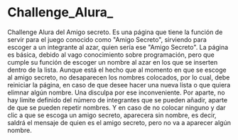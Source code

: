 # Challenge_Alura_
Challenge Alura del Amigo secreto.
Es una página que tiene la función de servir para el juego conocido como "Amigo Secreto", sirviendo para escoger a un integrante al azar, quien sería ese "Amigo Secreto".
La página es básica, debido al vago conocimiento sobre programación, pero que cumple su función de escoger un nombre al azar en los que se inserten dentro de la lista.
Aunque está el hecho que al momento en que se escoge al amigo secreto, no desaparecen los nombres colocados, por lo cual, debe reiniciar la página, en caso de que desee hacer una nueva lista o
que quiera elimnar algún nombre.
Una disculpa por ese inconveniente.
Por aparte, no hay limite definido del número de integrantes que se pueden añadir, aparte de que se pueden repetir nombres.
Y en caso de no colocar ninguno y dar clic a que se escoga un amigo secreto, aparecera sin nombre, es decir, saldrá el mensaje de quien es el amigo secreto, pero no va a aparecer algún nombre.
